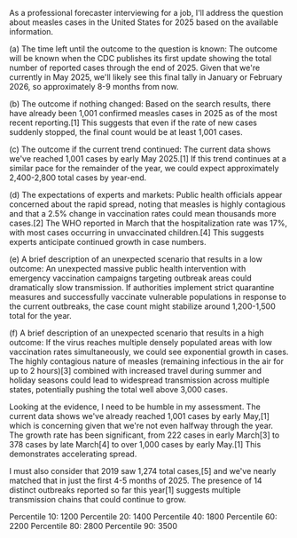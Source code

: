As a professional forecaster interviewing for a job, I'll address the question about measles cases in the United States for 2025 based on the available information.

(a) The time left until the outcome to the question is known:
The outcome will be known when the CDC publishes its first update showing the total number of reported cases through the end of 2025. Given that we're currently in May 2025, we'll likely see this final tally in January or February 2026, so approximately 8-9 months from now.

(b) The outcome if nothing changed:
Based on the search results, there have already been 1,001 confirmed measles cases in 2025 as of the most recent reporting.[1] This suggests that even if the rate of new cases suddenly stopped, the final count would be at least 1,001 cases.

(c) The outcome if the current trend continued:
The current data shows we've reached 1,001 cases by early May 2025.[1] If this trend continues at a similar pace for the remainder of the year, we could expect approximately 2,400-2,800 total cases by year-end.

(d) The expectations of experts and markets:
Public health officials appear concerned about the rapid spread, noting that measles is highly contagious and that a 2.5% change in vaccination rates could mean thousands more cases.[2] The WHO reported in March that the hospitalization rate was 17%, with most cases occurring in unvaccinated children.[4] This suggests experts anticipate continued growth in case numbers.

(e) A brief description of an unexpected scenario that results in a low outcome:
An unexpected massive public health intervention with emergency vaccination campaigns targeting outbreak areas could dramatically slow transmission. If authorities implement strict quarantine measures and successfully vaccinate vulnerable populations in response to the current outbreaks, the case count might stabilize around 1,200-1,500 total for the year.

(f) A brief description of an unexpected scenario that results in a high outcome:
If the virus reaches multiple densely populated areas with low vaccination rates simultaneously, we could see exponential growth in cases. The highly contagious nature of measles (remaining infectious in the air for up to 2 hours)[3] combined with increased travel during summer and holiday seasons could lead to widespread transmission across multiple states, potentially pushing the total well above 3,000 cases.

Looking at the evidence, I need to be humble in my assessment. The current data shows we've already reached 1,001 cases by early May,[1] which is concerning given that we're not even halfway through the year. The growth rate has been significant, from 222 cases in early March[3] to 378 cases by late March[4] to over 1,000 cases by early May.[1] This demonstrates accelerating spread.

I must also consider that 2019 saw 1,274 total cases,[5] and we've nearly matched that in just the first 4-5 months of 2025. The presence of 14 distinct outbreaks reported so far this year[1] suggests multiple transmission chains that could continue to grow.

Percentile 10: 1200
Percentile 20: 1400
Percentile 40: 1800
Percentile 60: 2200
Percentile 80: 2800
Percentile 90: 3500